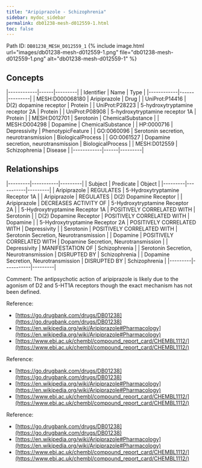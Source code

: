 ```yaml
---
title: "Aripiprazole - Schizophrenia"
sidebar: mydoc_sidebar
permalink: db01238-mesh-d012559-1.html
toc: false 
---
```



Path ID: `DB01238_MESH_D012559_1`
{% include image.html url="images/db01238-mesh-d012559-1.png" file="db01238-mesh-d012559-1.png" alt="db01238-mesh-d012559-1" %}

## Concepts

|------------|------|---------|
| Identifier | Name | Type    |
|------------|------|---------|
| MESH:D000068180 | Aripiprazole | Drug |
| UniProt:P14416 | D(2) dopamine receptor | Protein |
| UniProt:P28223 | 5-hydroxytryptamine receptor 2A | Protein |
| UniProt:P08908 | 5-hydroxytryptamine receptor 1A | Protein |
| MESH:D012701 | Serotonin | ChemicalSubstance |
| MESH:D004298 | Dopamine | ChemicalSubstance |
| HP:0000716 | Depressivity | PhenotypicFeature |
| GO:0060096 | Serotonin secretion, neurotransmission | BiologicalProcess |
| GO:0061527 | Dopamine secretion, neurotransmission | BiologicalProcess |
| MESH:D012559 | Schizophrenia | Disease |
|------------|------|---------|

## Relationships

|---------|-----------|---------|
| Subject | Predicate | Object  |
|---------|-----------|---------|
| Aripiprazole | REGULATES | 5-Hydroxytryptamine Receptor 1A |
| Aripiprazole | REGULATES | D(2) Dopamine Receptor |
| Aripiprazole | DECREASES ACTIVITY OF | 5-Hydroxytryptamine Receptor 2A |
| 5-Hydroxytryptamine Receptor 1A | POSITIVELY CORRELATED WITH | Serotonin |
| D(2) Dopamine Receptor | POSITIVELY CORRELATED WITH | Dopamine |
| 5-Hydroxytryptamine Receptor 2A | POSITIVELY CORRELATED WITH | Depressivity |
| Serotonin | POSITIVELY CORRELATED WITH | Serotonin Secretion, Neurotransmission |
| Dopamine | POSITIVELY CORRELATED WITH | Dopamine Secretion, Neurotransmission |
| Depressivity | MANIFESTATION OF | Schizophrenia |
| Serotonin Secretion, Neurotransmission | DISRUPTED BY | Schizophrenia |
| Dopamine Secretion, Neurotransmission | DISRUPTED BY | Schizophrenia |
|---------|-----------|---------|

Comment: The antipsychotic action of aripiprazole is likely due to the agonism of D2 and 5-HT1A receptors though the exact mechanism has not been defined.

Reference: 
  - [https://go.drugbank.com/drugs/DB01238](https://go.drugbank.com/drugs/DB01238)
  - [https://en.wikipedia.org/wiki/Aripiprazole#Pharmacology](https://en.wikipedia.org/wiki/Aripiprazole#Pharmacology)
  - [https://www.ebi.ac.uk/chembl/compound_report_card/CHEMBL1112/](https://www.ebi.ac.uk/chembl/compound_report_card/CHEMBL1112/)

Reference: 
  - [https://go.drugbank.com/drugs/DB01238](https://go.drugbank.com/drugs/DB01238)
  - [https://en.wikipedia.org/wiki/Aripiprazole#Pharmacology](https://en.wikipedia.org/wiki/Aripiprazole#Pharmacology)
  - [https://www.ebi.ac.uk/chembl/compound_report_card/CHEMBL1112/](https://www.ebi.ac.uk/chembl/compound_report_card/CHEMBL1112/)

Reference: 
  - [https://go.drugbank.com/drugs/DB01238](https://go.drugbank.com/drugs/DB01238)
  - [https://en.wikipedia.org/wiki/Aripiprazole#Pharmacology](https://en.wikipedia.org/wiki/Aripiprazole#Pharmacology)
  - [https://www.ebi.ac.uk/chembl/compound_report_card/CHEMBL1112/](https://www.ebi.ac.uk/chembl/compound_report_card/CHEMBL1112/)
